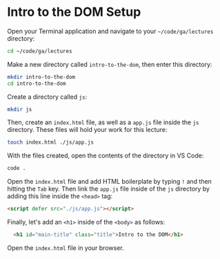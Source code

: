 <h1>
  <span class="headline">Intro to the DOM</span>
  <span class="subhead">Setup</span>
</h1>

Open your Terminal application and navigate to your `~/code/ga/lectures` directory:

```bash
cd ~/code/ga/lectures
```

Make a new directory called `intro-to-the-dom`, then enter this directory:

```bash
mkdir intro-to-the-dom
cd intro-to-the-dom
```

Create a directory called `js`:

```bash
mkdir js
```

Then, create an `index.html` file, as well as a `app.js` file inside the `js` directory. These files will hold your work for this lecture:

```bash
touch index.html ./js/app.js
```

With the files created, open the contents of the directory in VS Code:

```bash
code .
```

Open the `index.html` file and add HTML boilerplate by typing `!` and then hitting the `Tab` key. Then link the `app.js` file inside of the `js` directory by adding this line inside the `<head>` tag:

```html
<script defer src="./js/app.js"></script>
```

Finally, let's add an `<h1>` inside of the `<body>` as follows:

```html
  <h1 id="main-title" class="title">Intro to the DOM</h1>
```

Open the `index.html` file in your browser.
